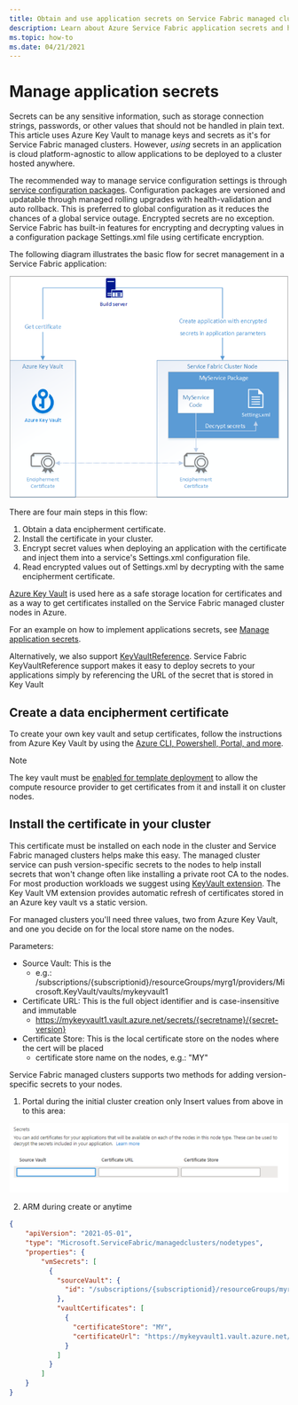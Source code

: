 ```yaml
---
title: Obtain and use application secrets on Service Fabric managed cluster nodes
description: Learn about Azure Service Fabric application secrets and how to gather info required for use in managed clusters
ms.topic: how-to
ms.date: 04/21/2021
---
```


# Manage application secrets
Secrets can be any sensitive information, such as storage connection strings, passwords, or other values that should not be handled in plain text. This article uses Azure Key Vault to manage keys and secrets as it's for Service Fabric managed clusters. However, *using* secrets in an application is cloud platform-agnostic to allow applications to be deployed to a cluster hosted anywhere.

The recommended way to manage service configuration settings is through [service configuration packages][config-package]. Configuration packages are versioned and updatable through managed rolling upgrades with health-validation and auto rollback. This is preferred to global configuration as it reduces the chances of a global service outage. Encrypted secrets are no exception. Service Fabric has built-in features for encrypting and decrypting values in a configuration package Settings.xml file using certificate encryption.

The following diagram illustrates the basic flow for secret management in a Service Fabric application:

![secret management overview][overview]

There are four main steps in this flow:

1. Obtain a data encipherment certificate.
2. Install the certificate in your cluster.
3. Encrypt secret values when deploying an application with the certificate and inject them into a service's Settings.xml configuration file.
4. Read encrypted values out of Settings.xml by decrypting with the same encipherment certificate. 

[Azure Key Vault][key-vault-get-started] is used here as a safe storage location for certificates and as a way to get certificates installed on the Service Fabric managed cluster nodes in Azure.

For an example on how to implement applications secrets, see [Manage application secrets](service-fabric-application-secret-management.md).

Alternatively, we also support [KeyVaultReference](service-fabric-keyvault-references.md). Service Fabric KeyVaultReference support makes it easy to deploy secrets to your applications simply by referencing the URL of the secret that is stored in Key Vault

## Create a data encipherment certificate
To create your own key vault and setup certificates, follow the instructions from Azure Key Vault by using the [Azure CLI, Powershell, Portal, and more][key-vault-certs].

>[!NOTE]
> The key vault must be [enabled for template deployment](https://docs.microsoft.com/azure/key-vault/general/manage-with-cli2#bkmk_KVperCLI) to allow the compute resource provider to get certificates from it and install it on cluster nodes.

## Install the certificate in your cluster
This certificate must be installed on each node in the cluster and Service Fabric managed clusters helps make this easy. The managed cluster service can push version-specific secrets to the nodes to help install secrets that won't change often like installing a private root CA to the nodes. For most production workloads we suggest using [KeyVault extension][key-vault-windows]. The Key Vault VM extension provides automatic refresh of certificates stored in an Azure key vault vs a static version.

For managed clusters you'll need three values, two from Azure Key Vault, and one you decide on for the local store name on the nodes.

Parameters: 
* Source Vault: This is the 
    * e.g.:  /subscriptions/{subscriptionid}/resourceGroups/myrg1/providers/Microsoft.KeyVault/vaults/mykeyvault1
* Certificate URL: This is the full object identifier and is case-insensitive and immutable
    * https://mykeyvault1.vault.azure.net/secrets/{secretname}/{secret-version}
* Certificate Store: This is the local certificate store on the nodes where the cert will be placed
    * certificate store name on the nodes, e.g.: "MY"

Service Fabric managed clusters supports two methods for adding version-specific secrets to your nodes.

1. Portal during the initial cluster creation only
Insert values from above in to this area:

![portal secrets input][sfmc-secrets]

2. ARM during create or anytime

```json
{
    "apiVersion": "2021-05-01",
    "type": "Microsoft.ServiceFabric/managedclusters/nodetypes",
    "properties": {
        "vmSecrets": [
          {
            "sourceVault": {
              "id": "/subscriptions/{subscriptionid}/resourceGroups/myrg1/providers/Microsoft.KeyVault/vaults/mykeyvault1"
            },
            "vaultCertificates": [
              {
                "certificateStore": "MY",
                "certificateUrl": "https://mykeyvault1.vault.azure.net/certificates/{certificatename}/{secret-version}"
              }
            ]
          }
        ]
    }    
}
```


<!-- Links -->
[key-vault-get-started]:../key-vault/general/overview.md
[key-vault-certs]: ../key-vault/certificates/quick-create-cli.md
[config-package]: service-fabric-application-and-service-manifests.md
[key-vault-windows]: ../virtual-machines/extensions/key-vault-windows.md

<!-- Images -->
[overview]:./media/service-fabric-application-and-service-security/overview.png
[sfmc-secrets]:./media/how-to-managed-cluster-application-secrets/sfmc-secrets.png